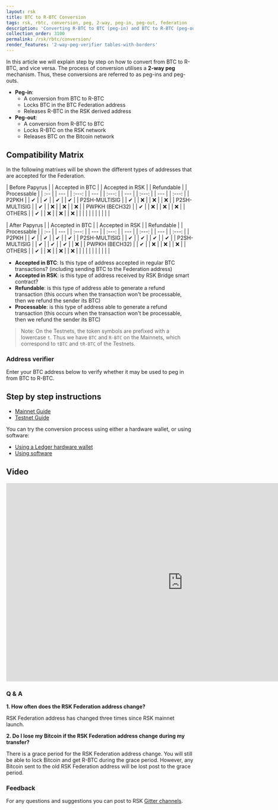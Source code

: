 ```yaml
---
layout: rsk
title: BTC to R-BTC Conversion
tags: rsk, rbtc, conversion, peg, 2-way, peg-in, peg-out, federation
description: 'Converting R-BTC to BTC (peg-in) and BTC to R-BTC (peg-out), for both Mainnet and Testnet.'
collection_order: 3100
permalink: /rsk/rbtc/conversion/
render_features: '2-way-peg-verifier tables-with-borders'
---
```


In this article we will explain step by step on how to convert from BTC to R-BTC, and vice versa.
The process of conversion utilises a **2-way peg** mechanism.
Thus, these conversions are referred to as peg-ins and peg-outs.

- **Peg-in**:
  - A conversion from BTC to R-BTC
  - Locks BTC in the BTC Federation address
  - Releases R-BTC in the RSK derived address
- **Peg-out**:
  - A conversion from R-BTC to BTC
  - Locks R-BTC on the RSK network
  - Releases BTC on the Bitcoin network

## Compatibility Matrix

In the following matrixes will be shown the different types of addresses that are accepted for the Federation.

| Before Papyrus | | Accepted in BTC | | Accepted in RSK | | Refundable | | Processable |
| :-- | | --- | | :---: | | --- | | :---: | | --- | | :---: | | --- | | :---: |
| P2PKH | | ✔ | | ✔ | | ✔ | | ✔ |
| P2SH-MULTISIG | | ✔ | | ❌ | | ❌ | | ❌ |
| P2SH-MULTISIG | | ✔ | | ❌ | | ❌ | | ❌ |
| PWPKH (BECH32) | | ✔ | | ❌ | | ❌ | | ❌ |
| OTHERS | | ✔ | | ❌ | | ❌ | | ❌ |
| | | | | | | | | |

| After Papyrus | | Accepted in BTC | | Accepted in RSK | | Refundable | | Processable |
| :-- | | --- | | :---: | | --- | | :---: | | --- | | :---: | | --- | | :---: |
| P2PKH | | ✔ | | ✔ | | ✔ | | ✔ |
| P2SH-MULTISIG | | ✔ | | ✔ | | ✔ | | ✔ |
| P2SH-MULTISIG | | ✔ | | ✔ | | ✔ | | ❌ |
| PWPKH (BECH32) | | ✔ | | ❌ | | ❌ | | ❌ |
| OTHERS | | ✔ | | ❌ | | ❌ | | ❌ |
| | | | | | | | | |

- **Accepted in BTC**: Is this type of address accepted in regular BTC transactions? (including sending BTC to the Federation address)
- **Accepted in RSK**: is this type of address received by RSK Bridge smart contract?
- **Refundable**: is this type of address able to generate a refund transaction (this occurs when the transaction won't be processable, then we refund the sender its BTC)
- **Processable**: is this type of address able to generate a refund transaction (this occurs when the transaction won't be processable, then we refund the sender its BTC)

> Note: On the Testnets, the token symbols are prefixed with a lowercase `t`.
> Thus we have `BTC` and `R-BTC` on the Mainnets,
> which correspond to `tBTC` and `tR-BTC` of the Testnets.

### Address verifier

Enter your BTC address below to verify whether it may be used to peg in from BTC to R-BTC.

[](#top "pegin-address-verifier")

## Step by step instructions

- [Mainnet Guide](/rsk/rbtc/conversion/networks/mainnet)
- [Testnet Guide](/rsk/rbtc/conversion/networks/testnet)

You can try the conversion process using either a hardware wallet, or using software:

- [Using a Ledger hardware wallet](/rsk/rbtc/conversion/with-ledger)
- [Using software](/rsk/rbtc/conversion/with-node-and-console)

## Video

<div class="video-container">
  <iframe width="949" height="534" src="https://www.youtube-nocookie.com/embed/1jdYVw8zLUg?cc_load_policy=1" frameborder="0" allow="accelerometer; autoplay; encrypted-media; gyroscope; picture-in-picture" allowfullscreen></iframe>
</div>

### Q & A

**1. How often does the RSK Federation address change?**

RSK Federation address has changed three times since RSK mainnet launch.

**2. Do I lose my Bitcoin if the RSK Federation address change during my transfer?**

There is a grace period for the RSK Federation address change. You will still be able to lock Bitcoin and get R-BTC during the grace period. However, any Bitcoin sent to the old RSK Federation address will be lost post to the grace period.

### Feedback

For any questions and suggestions you can post to RSK [Gitter channels](https://gitter.im/rsksmart/getting-started).
